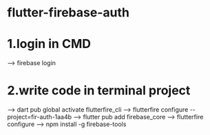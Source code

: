 # flutter-firebase-auth

# 1.login in CMD
--> firebase login

# 2.write code in terminal project
--> dart pub global activate flutterfire_cli
--> flutterfire configure --project=fir-auth-1aa4b
--> flutter pub add firebase_core
--> flutterfire configure
--> npm install -g firebase-tools
